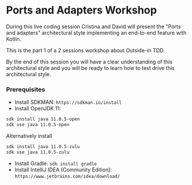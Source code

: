 # Ports and Adapters Workshop

During this live coding session Cristina and David will present the "Ports and adapters" architectural style implementing an end-to-end feature with Kotlin.

This is the part 1 of a 2 sessions workshop about Outside-in TDD.

By the end of this session you will have a clear understanding of this architectural style and you will be ready to learn how to test drive this architectural style.

### Prerequisites

* Install SDKMAN: `https://sdkman.io/install`
* Install OpenJDK 11: 
```bash
sdk install java 11.0.5-open
sdk use java 11.0.5-open
```
Alternatively install
```bash
sdk install java 11.0.5-zulu
sdk use java 11.0.5-zulu
```

 
* Install Gradle: `sdk install gradle`
* Install IntelliJ IDEA (Community Edition): `https://www.jetbrains.com/idea/download/`